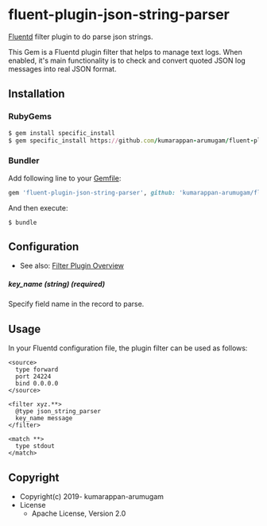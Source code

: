 # fluent-plugin-json-string-parser

[Fluentd](https://fluentd.org/) filter plugin to do parse json strings.

This Gem is a Fluentd plugin filter that helps to manage text logs. When enabled, it's main functionality is to check and convert quoted JSON log messages into real JSON format.

## Installation

### RubyGems

```ruby
$ gem install specific_install
$ gem specific_install https://github.com/kumarappan-arumugam/fluent-plugin-json-string-parser.git
```

### Bundler

Add following line to your [Gemfile](https://bundler.io/guides/git.html):

```ruby
gem 'fluent-plugin-json-string-parser', github: 'kumarappan-arumugam/fluent-plugin-json-string-parser'
```

And then execute:

```
$ bundle
```

## Configuration

* See also: [Filter Plugin Overview](https://docs.fluentd.org/v/1.0/filter#overview)

##### key_name (string) (required)

Specify field name in the record to parse.

## Usage

In your Fluentd configuration file, the plugin filter can be used as follows:

```
<source>
  type forward
  port 24224
  bind 0.0.0.0
</source>

<filter xyz.**>
  @type json_string_parser
  key_name message
</filter>

<match **>
  type stdout
</match>
```

## Copyright

* Copyright(c) 2019- kumarappan-arumugam
* License
  * Apache License, Version 2.0
